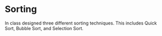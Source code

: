 # Sorting
In class designed three different sorting techniques. This includes Quick Sort, Bubble Sort, and Selection Sort. 
